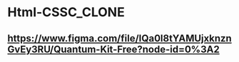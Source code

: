 # Html-CSSC_CLONE
## https://www.figma.com/file/IQa0l8tYAMUjxknznGvEy3RU/Quantum-Kit-Free?node-id=0%3A2
